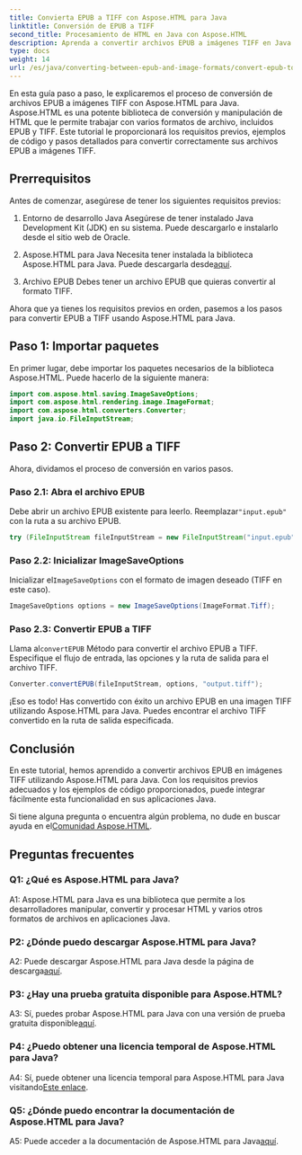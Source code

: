 ```yaml
---
title: Convierta EPUB a TIFF con Aspose.HTML para Java
linktitle: Conversión de EPUB a TIFF
second_title: Procesamiento de HTML en Java con Aspose.HTML
description: Aprenda a convertir archivos EPUB a imágenes TIFF en Java con Aspose.HTML, una poderosa biblioteca de manipulación HTML.
type: docs
weight: 14
url: /es/java/converting-between-epub-and-image-formats/convert-epub-to-tiff/
---
```

En esta guía paso a paso, le explicaremos el proceso de conversión de archivos EPUB a imágenes TIFF con Aspose.HTML para Java. Aspose.HTML es una potente biblioteca de conversión y manipulación de HTML que le permite trabajar con varios formatos de archivo, incluidos EPUB y TIFF. Este tutorial le proporcionará los requisitos previos, ejemplos de código y pasos detallados para convertir correctamente sus archivos EPUB a imágenes TIFF.

## Prerrequisitos

Antes de comenzar, asegúrese de tener los siguientes requisitos previos:

1. Entorno de desarrollo Java
Asegúrese de tener instalado Java Development Kit (JDK) en su sistema. Puede descargarlo e instalarlo desde el sitio web de Oracle.

2. Aspose.HTML para Java
 Necesita tener instalada la biblioteca Aspose.HTML para Java. Puede descargarla desde[aquí](https://releases.aspose.com/html/java/).

3. Archivo EPUB
Debes tener un archivo EPUB que quieras convertir al formato TIFF.

Ahora que ya tienes los requisitos previos en orden, pasemos a los pasos para convertir EPUB a TIFF usando Aspose.HTML para Java.

## Paso 1: Importar paquetes

En primer lugar, debe importar los paquetes necesarios de la biblioteca Aspose.HTML. Puede hacerlo de la siguiente manera:

```java
import com.aspose.html.saving.ImageSaveOptions;
import com.aspose.html.rendering.image.ImageFormat;
import com.aspose.html.converters.Converter;
import java.io.FileInputStream;
```

## Paso 2: Convertir EPUB a TIFF

Ahora, dividamos el proceso de conversión en varios pasos.

### Paso 2.1: Abra el archivo EPUB

 Debe abrir un archivo EPUB existente para leerlo. Reemplazar`"input.epub"` con la ruta a su archivo EPUB.

```java
try (FileInputStream fileInputStream = new FileInputStream("input.epub")) {
```

### Paso 2.2: Inicializar ImageSaveOptions

 Inicializar el`ImageSaveOptions` con el formato de imagen deseado (TIFF en este caso).

```java
ImageSaveOptions options = new ImageSaveOptions(ImageFormat.Tiff);
```

### Paso 2.3: Convertir EPUB a TIFF

 Llama al`convertEPUB` Método para convertir el archivo EPUB a TIFF. Especifique el flujo de entrada, las opciones y la ruta de salida para el archivo TIFF.

```java
Converter.convertEPUB(fileInputStream, options, "output.tiff");
```

¡Eso es todo! Has convertido con éxito un archivo EPUB en una imagen TIFF utilizando Aspose.HTML para Java. Puedes encontrar el archivo TIFF convertido en la ruta de salida especificada.

## Conclusión

En este tutorial, hemos aprendido a convertir archivos EPUB en imágenes TIFF utilizando Aspose.HTML para Java. Con los requisitos previos adecuados y los ejemplos de código proporcionados, puede integrar fácilmente esta funcionalidad en sus aplicaciones Java.

Si tiene alguna pregunta o encuentra algún problema, no dude en buscar ayuda en el[Comunidad Aspose.HTML](https://forum.aspose.com/).

## Preguntas frecuentes

### Q1: ¿Qué es Aspose.HTML para Java?

A1: Aspose.HTML para Java es una biblioteca que permite a los desarrolladores manipular, convertir y procesar HTML y varios otros formatos de archivos en aplicaciones Java.

### P2: ¿Dónde puedo descargar Aspose.HTML para Java?

 A2: Puede descargar Aspose.HTML para Java desde la página de descarga[aquí](https://releases.aspose.com/html/java/).

### P3: ¿Hay una prueba gratuita disponible para Aspose.HTML?

 A3: Sí, puedes probar Aspose.HTML para Java con una versión de prueba gratuita disponible[aquí](https://releases.aspose.com/).

### P4: ¿Puedo obtener una licencia temporal de Aspose.HTML para Java?

 A4: Sí, puede obtener una licencia temporal para Aspose.HTML para Java visitando[Este enlace](https://purchase.aspose.com/temporary-license/).

### Q5: ¿Dónde puedo encontrar la documentación de Aspose.HTML para Java?

 A5: Puede acceder a la documentación de Aspose.HTML para Java[aquí](https://reference.aspose.com/html/java/).